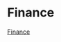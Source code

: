 # Finance

[Finance](Finance%20ae27e71f55024b87a2cf5d3c9b7cc22d/Finance%20a00ec4e355bd4fdc8074b6ccf475df5b.csv)